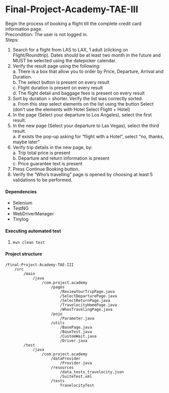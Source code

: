 # Final-Project-Academy-TAE-III
Begin the process of booking a flight till the complete credit card information page.  
Precondition: The user is not logged in.  
Steps:
1. Search for a flight from LAS to LAX, 1 adult (clicking on Flight/Roundtrip). Dates should be at
least two month in the future and MUST be selected using the datepicker calendar.
2. Verify the result page using the following:  
a. There is a box that allow you to order by Price, Departure, Arrival and Duration.  
b. The select button is present on every result  
c. Flight duration is present on every result  
d. The flight detail and baggage fees is present on every result
3. Sort by duration > shorter. Verify the list was correctly sorted.  
a. From this step select elements on the list using the button Select (don’t use the
elements with Hotel Select Flight + Hotel)
4. In the page (Select your departure to Los Angeles), select the first result.
5. In the new page (Select your departure to Las Vegas), select the third result.  
a. if exists the pop-up asking for “flight with a Hotel”, select “no, thanks, maybe later”
6. Verify trip details in the new page, by:  
a. Trip total price is present  
b. Departure and return information is present  
c. Price guarantee text is present  
7. Press Continue Booking button.
8. Verify the “Who’s travelling” page is opened by choosing at least 5 validations to be
performed.  
  
  
#### Dependencies
* Selenium
* TestNG
* WebDriverManager
* Tinylog
  
#### Executing automated test
1. `mvn clean test`
  
#### Project structure

```
/Final-Project-Academy-TAE-III
    /src
        /main
            /java
                /com.project.academy
                    /pages
                        /ReviewYourTripPage.java
                        /SelectDeparturePage.java
                        /SelectReturnPage.java
                        /TravelocityHomePage.java
                        /WhosTravelingPage.java
                    /pojo
                        /Parameter.java
                    /utils
                        /BasePage.java
                        /BaseTest.java
                        /CustomWait.java
                        /Driver.java
        /test
            /java
                /com.project.academy
                    /dataProvider
                        /Provider.java
                    /resources
                        /data_tests_travelocity.json
                        /SuiteTest.xml
                    /tests
                        TravelocityTest
```
